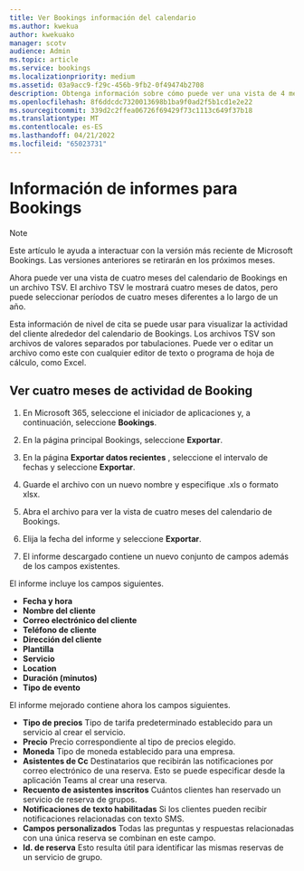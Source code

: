 ```yaml
---
title: Ver Bookings información del calendario
ms.author: kwekua
author: kwekuako
manager: scotv
audience: Admin
ms.topic: article
ms.service: bookings
ms.localizationpriority: medium
ms.assetid: 03a9acc9-f29c-456b-9fb2-0f49474b2708
description: Obtenga información sobre cómo puede ver una vista de 4 meses de la actividad de Bookings
ms.openlocfilehash: 8f6ddcdc7320013698b1ba9f0ad2f5b1cd1e2e22
ms.sourcegitcommit: 339d2c2ffea06726f69429f73c1113c649f37b18
ms.translationtype: MT
ms.contentlocale: es-ES
ms.lasthandoff: 04/21/2022
ms.locfileid: "65023731"
---
```

# <a name="reporting-info-for-bookings"></a>Información de informes para Bookings

> [!NOTE]
> Este artículo le ayuda a interactuar con la versión más reciente de Microsoft Bookings. Las versiones anteriores se retirarán en los próximos meses.

Ahora puede ver una vista de cuatro meses del calendario de Bookings en un archivo TSV. El archivo TSV le mostrará cuatro meses de datos, pero puede seleccionar períodos de cuatro meses diferentes a lo largo de un año.

Esta información de nivel de cita se puede usar para visualizar la actividad del cliente alrededor del calendario de Bookings. Los archivos TSV son archivos de valores separados por tabulaciones. Puede ver o editar un archivo como este con cualquier editor de texto o programa de hoja de cálculo, como Excel.

## <a name="see-four-months-of-booking-activity"></a>Ver cuatro meses de actividad de Booking

1. En Microsoft 365, seleccione el iniciador de aplicaciones y, a continuación, seleccione **Bookings**.

1. En la página principal Bookings, seleccione **Exportar**.

1. En la página **Exportar datos recientes** , seleccione el intervalo de fechas y seleccione **Exportar**.

1. Guarde el archivo con un nuevo nombre y especifique .xls o formato xlsx.

1. Abra el archivo para ver la vista de cuatro meses del calendario de Bookings.

1. Elija la fecha del informe y seleccione **Exportar**.

1. El informe descargado contiene un nuevo conjunto de campos además de los campos existentes.

El informe incluye los campos siguientes.

 - **Fecha y hora**
- **Nombre del cliente**
- **Correo electrónico del cliente**
- **Teléfono de cliente**
- **Dirección del cliente**
- **Plantilla**
- **Servicio**
- **Location**
- **Duración (minutos)**
- **Tipo de evento**

El informe mejorado contiene ahora los campos siguientes.

- **Tipo de precios**   Tipo de tarifa predeterminado establecido para un servicio al crear el servicio.
- **Precio**   Precio correspondiente al tipo de precios elegido.
- **Moneda**   Tipo de moneda establecido para una empresa.
- **Asistentes de Cc**   Destinatarios que recibirán las notificaciones por correo electrónico de una reserva. Esto se puede especificar desde la aplicación Teams al crear una reserva.
- **Recuento de asistentes inscritos**   Cuántos clientes han reservado un servicio de reserva de grupos.
- **Notificaciones de texto habilitadas**   Si los clientes pueden recibir notificaciones relacionadas con texto SMS.
- **Campos personalizados**   Todas las preguntas y respuestas relacionadas con una única reserva se combinan en este campo.
- **Id. de reserva**   Esto resulta útil para identificar las mismas reservas de un servicio de grupo.
